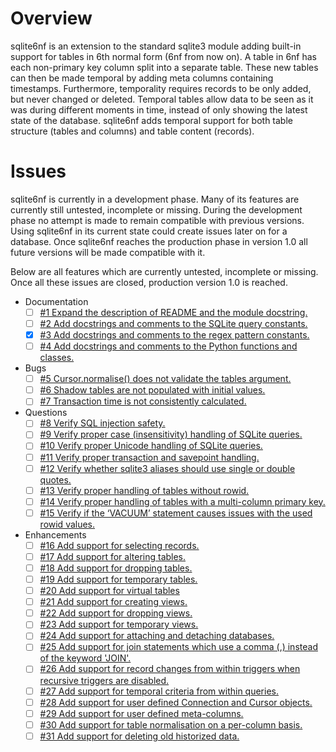 # Overview

sqlite6nf is an extension to the standard sqlite3 module adding built-in support for tables in 6th normal form
(6nf from now on). A table in 6nf has each non-primary key column split into a separate table. These new tables
can then be made temporal by adding meta columns containing timestamps. Furthermore, temporality requires
records to be only added, but never changed or deleted. Temporal tables allow data to be seen as it was during
different moments in time, instead of only showing the latest state of the database. sqlite6nf adds temporal
support for both table structure (tables and columns) and table content (records).

# Issues

sqlite6nf is currently in a development phase. Many of its features are currently still untested, incomplete or
missing. During the development phase no attempt is made to remain compatible with previous versions. Using
sqlite6nf in its current state could create issues later on for a database. Once sqlite6nf reaches the
production phase in version 1.0 all future versions will be made compatible with it.

Below are all features which are currently untested, incomplete or missing. Once all these issues are closed,
production version 1.0 is reached.

* Documentation
	- [ ] [#1 Expand the description of README and the module docstring.](https://github.com/VMaikel/sqlite6nf/issues/1)
	- [ ] [#2 Add docstrings and comments to the SQLite query constants.](https://github.com/VMaikel/sqlite6nf/issues/2)
	- [x] [#3 Add docstrings and comments to the regex pattern constants.](https://github.com/VMaikel/sqlite6nf/issues/3)
	- [ ] [#4 Add docstrings and comments to the Python functions and classes.](https://github.com/VMaikel/sqlite6nf/issues/4)
* Bugs
	- [ ] [#5 Cursor.normalise() does not validate the tables argument.](https://github.com/VMaikel/sqlite6nf/issues/5)
	- [ ] [#6 Shadow tables are not populated with initial values.](https://github.com/VMaikel/sqlite6nf/issues/6)
	- [ ] [#7 Transaction time is not consistently calculated.](https://github.com/VMaikel/sqlite6nf/issues/7)
* Questions
	- [ ] [#8 Verify SQL injection safety.](https://github.com/VMaikel/sqlite6nf/issues/8)
	- [ ] [#9 Verify proper case (insensitivity) handling of SQLite queries.](https://github.com/VMaikel/sqlite6nf/issues/9)
	- [ ] [#10 Verify proper Unicode handling of SQLite queries.](https://github.com/VMaikel/sqlite6nf/issues/10)
	- [ ] [#11 Verify proper transaction and savepoint handling.](https://github.com/VMaikel/sqlite6nf/issues/11)
	- [ ] [#12 Verify whether sqlite3 aliases should use single or double quotes.](https://github.com/VMaikel/sqlite6nf/issues/12)
	- [ ] [#13 Verify proper handling of tables without rowid.](https://github.com/VMaikel/sqlite6nf/issues/13)
	- [ ] [#14 Verify proper handling of tables with a multi-column primary key.](https://github.com/VMaikel/sqlite6nf/issues/14)
	- [ ] [#15 Verify if the ‘VACUUM’ statement causes issues with the used rowid values.](https://github.com/VMaikel/sqlite6nf/issues/15)
* Enhancements
	- [ ] [#16 Add support for selecting records.](https://github.com/VMaikel/sqlite6nf/issues/16)
	- [ ] [#17 Add support for altering tables.](https://github.com/VMaikel/sqlite6nf/issues/17)
	- [ ] [#18 Add support for dropping tables.](https://github.com/VMaikel/sqlite6nf/issues/18)
	- [ ] [#19 Add support for temporary tables.](https://github.com/VMaikel/sqlite6nf/issues/19)
	- [ ] [#20 Add support for virtual tables](https://github.com/VMaikel/sqlite6nf/issues/20)
	- [ ] [#21 Add support for creating views.](https://github.com/VMaikel/sqlite6nf/issues/21)
	- [ ] [#22 Add support for dropping views.](https://github.com/VMaikel/sqlite6nf/issues/22)
	- [ ] [#23 Add support for temporary views.](https://github.com/VMaikel/sqlite6nf/issues/23)
	- [ ] [#24 Add support for attaching and detaching databases.](https://github.com/VMaikel/sqlite6nf/issues/24)
	- [ ] [#25 Add support for join statements which use a comma (,) instead of the keyword 'JOIN'.](https://github.com/VMaikel/sqlite6nf/issues/25)
	- [ ] [#26 Add support for record changes from within triggers when recursive triggers are disabled.](https://github.com/VMaikel/sqlite6nf/issues/26)
	- [ ] [#27 Add support for temporal criteria from within queries.](https://github.com/VMaikel/sqlite6nf/issues/27)
	- [ ] [#28 Add support for user defined Connection and Cursor objects.](https://github.com/VMaikel/sqlite6nf/issues/28)
	- [ ] [#29 Add support for user defined meta-columns.](https://github.com/VMaikel/sqlite6nf/issues/29)
	- [ ] [#30 Add support for table normalisation on a per-column basis.](https://github.com/VMaikel/sqlite6nf/issues/30)
	- [ ] [#31 Add support for deleting old historized data.](https://github.com/VMaikel/sqlite6nf/issues/31)
